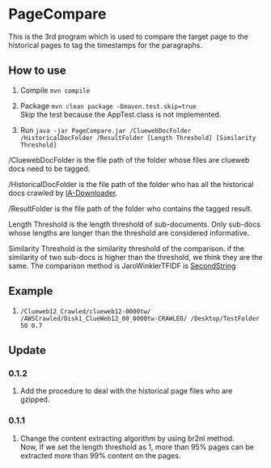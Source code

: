 # PageCompare

This is the 3rd program which is used to compare the target page to the historical pages to tag the timestamps for the paragraphs. 

## How to use
1. Compile
```mvn compile```

2. Package
```mvn clean package -Dmaven.test.skip=true```  
Skip the test because the AppTest.class is not implemented.

3. Run
```java -jar PageCompare.jar /CluewebDocFolder /HistoricalDocFolder /ResultFolder [Length Threshold] [Similarity Threshold] ```

/CluewebDocFolder is the file path of the folder whose files are clueweb docs need to be tagged.  

/HistoricalDocFolder is the file path of the folder who has all the historical docs crawled by [IA-Downloader](https://github.com/Yue-ZHAO/IA-Downloader).  

/ResultFolder is the file path of the folder who contains the tagged result.  

Length Threshold is the length threshold of sub-documents. Only sub-docs whose lengths are longer than the threshold are considered informative.  

Similarity Threshold is the similarity threshold of the comparison. if the similarity of two sub-docs is higher than the threshold, we think they are the same. The comparison method is JaroWinklerTFIDF is [SecondString](secondstring.sourceforge.net)


## Example
1. ```/Clueweb12_Crawled/clueweb12-0000tw/ /AWSCrawled/Disk1_ClueWeb12_00_0000tw-CRAWLED/ /Desktop/TestFolder 50 0.7 ```

## Update

### 0.1.2
1. Add the procedure to deal with the historical page files who are gzipped.

### 0.1.1
1. Change the content extracting algorithm by using br2nl method.  
Now, If we set the length threshold as 1, more than 95% pages can be extracted more than 99% content on the pages.
